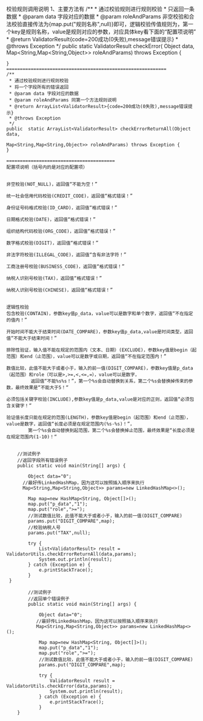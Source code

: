校验规则调用说明
1、主要方法有
    /**
     *  通过校验规则进行规则校验
     *  只返回一条数据
     * @param data 字段对应的数据
     * @param roleAndParams  非空校验和合法校验直接传法为{map.put("规则名称",null)}即可，逻辑校验传值规则为，第一个key是规则名称，value是规则对应的参数，对应具体key看下面的“配置项说明”
     * @return ValidatorResult{code=200成功(0失败),message错误提示}
     * @throws Exception
     */
    public  static  ValidatorResult checkError( Object data,
                                      Map<String,Map<String,Object>> roleAndParams) throws Exception 
	{
	
		
	}			
	===========================================================
    /**
     * 通过校验规则进行规则校验
     * 将一个字段所有的错误返回
     * @param data 字段对应的数据
     * @param roleAndParams 同第一个方法规则说明
     * @return ArrayList<ValidatorResult>{code=200成功(0失败),message错误提示}
     * @throws Exception
     */
    public  static ArrayList<ValidatorResult> checkErrorReturnAll(Object data,
                                                 Map<String,Map<String,Object>> roleAndParams) throws Exception {
	}												 

	========================================
	配置项说明（括号内的是对应的配置项）

											
	非空校验(NOT_NULL)，返回值“不能为空！”

	统一社会信用代码校验(CREDIT_CODE)，返回值“格式错误！”

	身份证号码格式校验(ID_CARD)，返回值“格式错误！”

	日期格式校验(DATE)，返回值“格式错误！”
	
	组织结构代码校验(ORG_CODE)，返回值“格式错误！”
	
	数字格式校验(DIGIT)，返回值“格式错误！”
	
	非法字符校验(ILLEGAL_CODE)，返回值“含有非法字符！”

	工商注册号校验(BUSINESS_CODE)，返回值“格式错误！”

	纳税人识别号校验(TAX)，返回值“格式错误！”

	纳税人识别号校验(CHINESE)，返回值“格式错误！”


	逻辑性校验
	包含校验(CONTAIN)，参数key值p_data，value可以是数字和单个数字，返回值“不在指定的值内！”

	开始时间不能大于结束时间(DATE_COMPARE)，参数key值p_data,value是时间类型，返回值“不能大于结束时间！”
	
	排除性验证，输入值不能在规定的范围内（文本、日期）(EXCLUDE)，参数key值是begin（起范围）和end（止范围），value可以是数字或日期，返回值“不在指定范围内！”

	数值比较，此值不能大于或者小于，输入的前一值(DIGIT_COMPARE)，参数key值是p_data（起范围）和role（可以是>,>=,<,<=,=），value可以是数字，
	         返回值“不能%s%s！”，第一个%s会自动替换到关系，第二个%s会替换掉传来的参数，最终效果是“不能大于5！“

	必须包括关键字校验(INCLUDE),参数key值是p_data,value是对应的正则，返回值“必须包含关键字！”

	验证值长度只能在规定的范围(LENGTH)，参数key值是begin（起范围）和end（止范围），value是数字，返回值“长度必须是在规定范围内(%s-%s)！”，
	        第一个%s会自动替换到起范围，第二个%s会替换掉止范围，最终效果是“长度必须是在规定范围内(1-10)！“
	
	
		//测试例子
	    //返回字段所有错误例子
	    public static void main(String[] args) {

            Object data="0";
          //最好传LinkedHashMap，因为这可以按照插入顺序来执行
          Map<String,Map<String,Object>> params=new LinkedHashMap<>();

            Map map=new HashMap<String, Object[]>();
            map.put("p_data","1");
            map.put("role",">=");
            //测试数值比较，此值不能大于或者小于，输入的前一值(DIGIT_COMPARE)
            params.put("DIGIT_COMPARE",map);
            //校验纳税人号
            params.put("TAX",null);

            try {
                List<ValidatorResult> result = ValidatorUtils.checkErrorReturnAll(data,params);
                System.out.println(result);
            } catch (Exception e) {
                e.printStackTrace();
            }
     }

            //测试例子
    	    //返回单个错误例子
    	    public static void main(String[] args) {

                Object data="0";
               //最好传LinkedHashMap，因为这可以按照插入顺序来执行
               Map<String,Map<String,Object>> params=new LinkedHashMap<>();

                Map map=new HashMap<String, Object[]>();
                map.put("p_data","1");
                map.put("role",">=");
                //测试数值比较，此值不能大于或者小于，输入的前一值(DIGIT_COMPARE)
                params.put("DIGIT_COMPARE",map);

                try {
                    ValidatorResult result = ValidatorUtils.checkError(data,params);
                    System.out.println(result);
                } catch (Exception e) {
                    e.printStackTrace();
                }
        }
	
	
